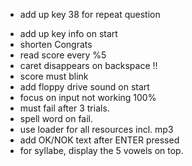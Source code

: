 + add up key 38 for repeat question
- add up key info on start
- shorten Congrats 
- read score every %5
- caret disappears on backspace !!
- score must blink
- add floppy drive sound on start
- focus on input not working 100%
- must fail after 3 trials.
- spell word on fail.
- use loader for all resources incl. mp3
- add OK/NOK text after ENTER pressed
- for syllabe, display the 5 vowels on top.